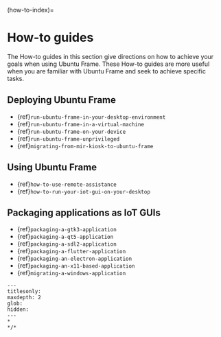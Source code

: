 (how-to-index)=

# How-to guides

The How-to guides in this section give directions on how to achieve your goals when using Ubuntu Frame. These How-to guides are more useful when you are familiar with Ubuntu Frame and seek to achieve specific tasks.

## Deploying Ubuntu Frame

- {ref}`run-ubuntu-frame-in-your-desktop-environment`
- {ref}`run-ubuntu-frame-in-a-virtual-machine`
- {ref}`run-ubuntu-frame-on-your-device`
- {ref}`run-ubuntu-frame-unprivileged`
- {ref}`migrating-from-mir-kiosk-to-ubuntu-frame`

## Using Ubuntu Frame

- {ref}`how-to-use-remote-assistance`
- {ref}`how-to-run-your-iot-gui-on-your-desktop`

## Packaging applications as IoT GUIs

- {ref}`packaging-a-gtk3-application`
- {ref}`packaging-a-qt5-application`
- {ref}`packaging-a-sdl2-application`
- {ref}`packaging-a-flutter-application`
- {ref}`packaging-an-electron-application`
- {ref}`packaging-an-x11-based-application`
- {ref}`migrating-a-windows-application`

```{toctree}
---
titlesonly:
maxdepth: 2
glob:
hidden:
---
*
*/*
```
